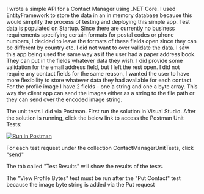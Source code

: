 I wrote a simple API for a Contact Manager using .NET Core.
I used EntityFramework to store the data in an in memory database because this would simplify the process of testing and deploying this simple app.
Test data is populated on Startup.
Since there are currently no business requirements specifying certain formats for postal codes or phone numbers, I decided to leave the formats of these fields open since they can be different by country etc.
I did not want to over validate the data. I saw this app being used the same way as if the user had a paper address book. They can put in the fields whatever data they wish.
I did provide some validation for the email address field, but I left the rest open.
I did not require any contact fields for the same reason, I wanted the user to have more flexibility to store whatever data they had available for each contact.
For the profile image I have 2 fields - one a string and one a byte array.
This way the client app can send the images either as a string to the file path or they can send over the encoded image string.

The unit tests I did via Postman.
First run the solution in Visual Studio.
After the solution is running, click the below link to access the Postman Unit Tests:

[![Run in Postman](https://run.pstmn.io/button.svg)](https://app.getpostman.com/run-collection/fe39bd6d92ffa504d035)

For each test request under the collection ContactManagerUnitTests, click "send"

The tab called "Test Results" will show the results of the tests.

The "View Profile Bytes" test must be run after the "Put Contact" test because the image byte string is added via the Put request
